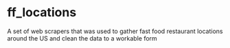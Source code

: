 # ff_locations
A set of web scrapers that was used to gather fast food restaurant locations around the US and clean the data to a workable form
